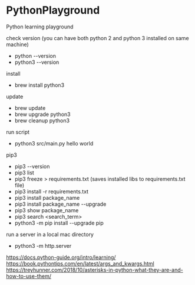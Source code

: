 # PythonPlayground    

Python learning playground    

check version (you can have both python 2 and python 3 installed on same machine)    
* python --version
* python3 --version

install     
* brew install python3    

update    
* brew update     
* brew upgrade python3 
* brew cleanup python3          
  
run script    
* python3 src/main.py hello world     

pip3    
* pip3 --version    
* pip3 list
* pip3 freeze > requirements.txt (saves installed libs to requirements.txt file)      
* pip3 install -r requirements.txt          
* pip3 install package_name      
* pip3 install package_name --upgrade    
* pip3 show package_name 
* pip3 search <search_term>
* python3 -m pip install --upgrade pip    

run a server in a local mac directory     
* python3 -m http.server     


https://docs.python-guide.org/intro/learning/        
https://book.pythontips.com/en/latest/args_and_kwargs.html      
https://treyhunner.com/2018/10/asterisks-in-python-what-they-are-and-how-to-use-them/